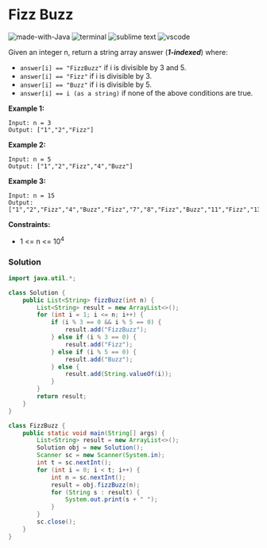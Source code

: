 # Fizz Buzz
![made-with-Java](https://img.shields.io/badge/Made%20with-Java-007396.svg)
![terminal](https://img.shields.io/badge/Windows%20Terminal-4D4D4D?logo=windows%20terminal&logoColor=white)
![sublime text](https://img.shields.io/badge/sublime_text-%23575757.svg?logo=sublime-text&logoColor=important)
![vscode](https://img.shields.io/badge/Visual_Studio_Code-0078D4?logo=visual%20studio%20code&logoColor=white)

Given an integer n, return a string array answer (***1-indexed***) where:
- `answer[i] == "FizzBuzz"` if i is divisible by 3 and 5.
- `answer[i] == "Fizz"` if i is divisible by 3.
- `answer[i] == "Buzz"` if i is divisible by 5.
- `answer[i] == i (as a string)` if none of the above conditions are true.

__Example 1:__
```
Input: n = 3
Output: ["1","2","Fizz"]
```
__Example 2:__
```
Input: n = 5
Output: ["1","2","Fizz","4","Buzz"]
```
__Example 3:__
```
Input: n = 15
Output: ["1","2","Fizz","4","Buzz","Fizz","7","8","Fizz","Buzz","11","Fizz","13","14","FizzBuzz"]
```

__Constraints:__
- 1 <= n <= 10<sup>4</sup>

### Solution
```java
import java.util.*;

class Solution {
    public List<String> fizzBuzz(int n) {
        List<String> result = new ArrayList<>();
        for (int i = 1; i <= n; i++) {
            if (i % 3 == 0 && i % 5 == 0) {
                result.add("FizzBuzz");
            } else if (i % 3 == 0) {
                result.add("Fizz");
            } else if (i % 5 == 0) {
                result.add("Buzz");
            } else {
                result.add(String.valueOf(i));
            }
        }
        return result;
    }
}

class FizzBuzz {
    public static void main(String[] args) {
        List<String> result = new ArrayList<>();
        Solution obj = new Solution();
        Scanner sc = new Scanner(System.in);
        int t = sc.nextInt();
        for (int i = 0; i < t; i++) {
            int n = sc.nextInt();
            result = obj.fizzBuzz(n);
            for (String s : result) {
                System.out.print(s + " ");
            }
        }
        sc.close();
    }
}
```

